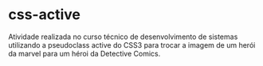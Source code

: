 # css-active
Atividade realizada no curso técnico de desenvolvimento de sistemas utilizando a pseudoclass active do CSS3 para trocar a imagem de um herói da marvel para um héroi da Detective Comics.
